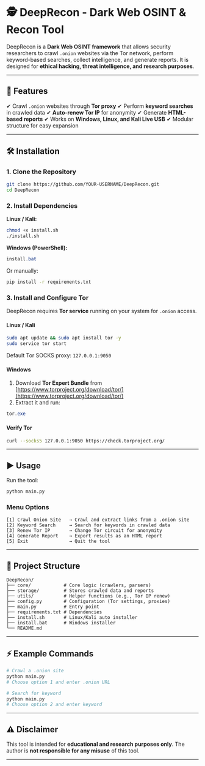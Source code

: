 # 🕵️ DeepRecon - Dark Web OSINT & Recon Tool

DeepRecon is a **Dark Web OSINT framework** that allows security researchers to crawl `.onion` websites via the Tor network, perform keyword-based searches, collect intelligence, and generate reports.
It is designed for **ethical hacking, threat intelligence, and research purposes**.

---

## 📌 Features

✔ Crawl `.onion` websites through **Tor proxy**
✔ Perform **keyword searches** in crawled data
✔ **Auto-renew Tor IP** for anonymity
✔ Generate **HTML-based reports**
✔ Works on **Windows, Linux, and Kali Live USB**
✔ Modular structure for easy expansion

---

## 🛠 Installation

### 1. Clone the Repository

```bash
git clone https://github.com/YOUR-USERNAME/DeepRecon.git
cd DeepRecon
```

### 2. Install Dependencies

**Linux / Kali:**

```bash
chmod +x install.sh
./install.sh
```

**Windows (PowerShell):**

```powershell
install.bat
```

Or manually:

```bash
pip install -r requirements.txt
```

### 3. Install and Configure Tor

DeepRecon requires **Tor service** running on your system for `.onion` access.

#### **Linux / Kali**

```bash
sudo apt update && sudo apt install tor -y
sudo service tor start
```

Default Tor SOCKS proxy: `127.0.0.1:9050`

#### **Windows**

1. Download **Tor Expert Bundle** from [https://www.torproject.org/download/tor/](https://www.torproject.org/download/tor/)
2. Extract it and run:

```powershell
tor.exe
```

#### **Verify Tor**

```bash
curl --socks5 127.0.0.1:9050 https://check.torproject.org/
```

---

## ▶ Usage

Run the tool:

```bash
python main.py
```

### **Menu Options**

```
[1] Crawl Onion Site   → Crawl and extract links from a .onion site
[2] Keyword Search     → Search for keywords in crawled data
[3] Renew Tor IP       → Change Tor circuit for anonymity
[4] Generate Report    → Export results as an HTML report
[5] Exit               → Quit the tool
```

---

## 📂 Project Structure

```
DeepRecon/
├── core/            # Core logic (crawlers, parsers)
├── storage/         # Stores crawled data and reports
├── utils/           # Helper functions (e.g., Tor IP renew)
├── config.py        # Configuration (Tor settings, proxies)
├── main.py          # Entry point
├── requirements.txt # Dependencies
├── install.sh       # Linux/Kali auto installer
├── install.bat      # Windows installer
└── README.md
```

---

## ⚡ Example Commands

```bash
# Crawl a .onion site
python main.py
# Choose option 1 and enter .onion URL

# Search for keyword
python main.py
# Choose option 2 and enter keyword
```

---

## ⚠ Disclaimer

This tool is intended for **educational and research purposes only**.
The author is **not responsible for any misuse** of this tool.

---
